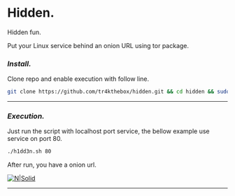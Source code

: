 # Hidden.

Hidden fun.

Put your Linux service behind an onion URL using tor package.

### _Install._

Clone repo and enable execution with follow line.

```bash
git clone https://github.com/tr4kthebox/hidden.git && cd hidden && sudo chmod +x h1dd3n.sh
```
***

### _Execution._

Just run the script with localhost port service, the bellow example use service on port 80.

```bash
./h1dd3n.sh 80
```

After run, you have a onion url.

[![N|Solid](https://i.imgur.com/QQ10ttP.png)](https://nodesource.com/products/nsolid)
***
